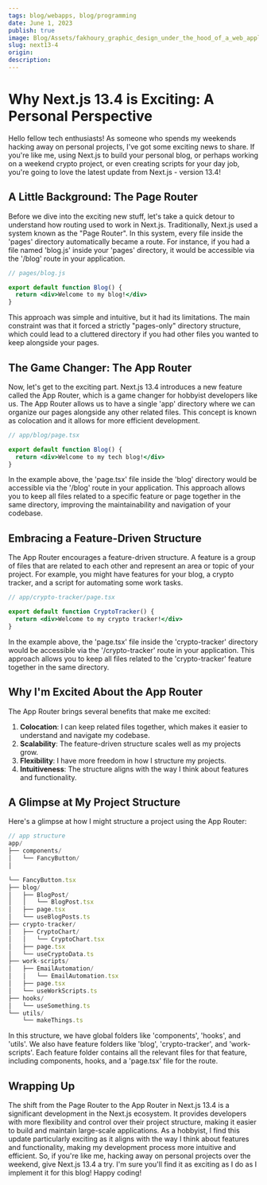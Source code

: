 ```yaml
---
tags: blog/webapps, blog/programming
date: June 1, 2023
publish: true
image: Blog/Assets/fakhoury_graphic_design_under_the_hood_of_a_web_application_3d__fe2db1b5-859b-4634-b52b-d27cc09a0fdd.png
slug: next13-4
origin:
description: 
---
```

# Why Next.js 13.4 is Exciting: A Personal Perspective

Hello fellow tech enthusiasts! As someone who spends my weekends hacking away on personal projects, I've got some exciting news to share. If you're like me, using Next.js to build your personal blog, or perhaps working on a weekend crypto project, or even creating scripts for your day job, you're going to love the latest update from Next.js - version 13.4!

## A Little Background: The Page Router

Before we dive into the exciting new stuff, let's take a quick detour to understand how routing used to work in Next.js. Traditionally, Next.js used a system known as the "Page Router". In this system, every file inside the 'pages' directory automatically became a route. For instance, if you had a file named 'blog.js' inside your 'pages' directory, it would be accessible via the '/blog' route in your application.

```jsx
// pages/blog.js

export default function Blog() {
  return <div>Welcome to my blog!</div>
}
```

This approach was simple and intuitive, but it had its limitations. The main constraint was that it forced a strictly "pages-only" directory structure, which could lead to a cluttered directory if you had other files you wanted to keep alongside your pages.

## The Game Changer: The App Router

Now, let's get to the exciting part. Next.js 13.4 introduces a new feature called the App Router, which is a game changer for hobbyist developers like us. The App Router allows us to have a single 'app' directory where we can organize our pages alongside any other related files. This concept is known as colocation and it allows for more efficient development.

```jsx
// app/blog/page.tsx

export default function Blog() {
  return <div>Welcome to my tech blog!</div>
}
```

In the example above, the 'page.tsx' file inside the 'blog' directory would be accessible via the '/blog' route in your application. This approach allows you to keep all files related to a specific feature or page together in the same directory, improving the maintainability and navigation of your codebase.

## Embracing a Feature-Driven Structure

The App Router encourages a feature-driven structure. A feature is a group of files that are related to each other and represent an area or topic of your project. For example, you might have features for your blog, a crypto tracker, and a script for automating some work tasks.

```jsx
// app/crypto-tracker/page.tsx

export default function CryptoTracker() {
  return <div>Welcome to my crypto tracker!</div>
}
```

In the example above, the 'page.tsx' file inside the 'crypto-tracker' directory would be accessible via the '/crypto-tracker' route in your application. This approach allows you to keep all files related to the 'crypto-tracker' feature together in the same directory.

## Why I'm Excited About the App Router

The App Router brings several benefits that make me excited:

1. **Colocation**: I can keep related files together, which makes it easier to understand and navigate my codebase.
2. **Scalability**: The feature-driven structure scales well as my projects grow.
3. **Flexibility**: I have more freedom in how I structure my projects.
4. **Intuitiveness**: The structure aligns with the way I think about features and functionality.

## A Glimpse at My Project Structure

Here's a glimpse at how I might structure a project using the App Router:

```jsx
// app structure
app/
├── components/
│   └── FancyButton/
│      

└── FancyButton.tsx
├── blog/
│   ├── BlogPost/
│   │   └── BlogPost.tsx
│   ├── page.tsx
│   └── useBlogPosts.ts
├── crypto-tracker/
│   ├── CryptoChart/
│   │   └── CryptoChart.tsx
│   ├── page.tsx
│   └── useCryptoData.ts
├── work-scripts/
│   ├── EmailAutomation/
│   │   └── EmailAutomation.tsx
│   ├── page.tsx
│   └── useWorkScripts.ts
├── hooks/
│   └── useSomething.ts
└── utils/
    └── makeThings.ts
```

In this structure, we have global folders like 'components', 'hooks', and 'utils'. We also have feature folders like 'blog', 'crypto-tracker', and 'work-scripts'. Each feature folder contains all the relevant files for that feature, including components, hooks, and a 'page.tsx' file for the route.

## Wrapping Up

The shift from the Page Router to the App Router in Next.js 13.4 is a significant development in the Next.js ecosystem. It provides developers with more flexibility and control over their project structure, making it easier to build and maintain large-scale applications. As a hobbyist, I find this update particularly exciting as it aligns with the way I think about features and functionality, making my development process more intuitive and efficient. So, if you're like me, hacking away on personal projects over the weekend, give Next.js 13.4 a try. I'm sure you'll find it as exciting as I do as I implement it for this blog! Happy coding!